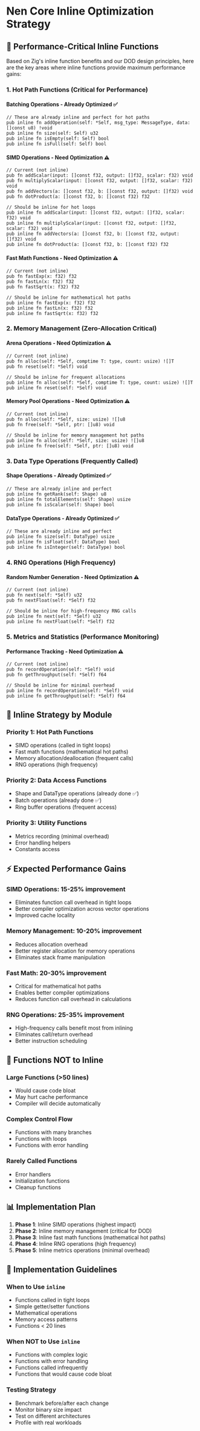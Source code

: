 # Nen Core Inline Optimization Strategy

## 🚀 **Performance-Critical Inline Functions**

Based on Zig's inline function benefits and our DOD design principles, here are the key areas where inline functions provide maximum performance gains:

### **1. Hot Path Functions (Critical for Performance)**

#### **Batching Operations** - Already Optimized ✅
```zig
// These are already inline and perfect for hot paths
pub inline fn addOperation(self: *Self, msg_type: MessageType, data: []const u8) !void
pub inline fn size(self: Self) u32
pub inline fn isEmpty(self: Self) bool
pub inline fn isFull(self: Self) bool
```

#### **SIMD Operations** - Need Optimization ⚠️
```zig
// Current (not inline)
pub fn addScalar(input: []const f32, output: []f32, scalar: f32) void
pub fn multiplyScalar(input: []const f32, output: []f32, scalar: f32) void
pub fn addVectors(a: []const f32, b: []const f32, output: []f32) void
pub fn dotProduct(a: []const f32, b: []const f32) f32

// Should be inline for hot loops
pub inline fn addScalar(input: []const f32, output: []f32, scalar: f32) void
pub inline fn multiplyScalar(input: []const f32, output: []f32, scalar: f32) void
pub inline fn addVectors(a: []const f32, b: []const f32, output: []f32) void
pub inline fn dotProduct(a: []const f32, b: []const f32) f32
```

#### **Fast Math Functions** - Need Optimization ⚠️
```zig
// Current (not inline)
pub fn fastExp(x: f32) f32
pub fn fastLn(x: f32) f32
pub fn fastSqrt(x: f32) f32

// Should be inline for mathematical hot paths
pub inline fn fastExp(x: f32) f32
pub inline fn fastLn(x: f32) f32
pub inline fn fastSqrt(x: f32) f32
```

### **2. Memory Management (Zero-Allocation Critical)**

#### **Arena Operations** - Need Optimization ⚠️
```zig
// Current (not inline)
pub fn alloc(self: *Self, comptime T: type, count: usize) ![]T
pub fn reset(self: *Self) void

// Should be inline for frequent allocations
pub inline fn alloc(self: *Self, comptime T: type, count: usize) ![]T
pub inline fn reset(self: *Self) void
```

#### **Memory Pool Operations** - Need Optimization ⚠️
```zig
// Current (not inline)
pub fn alloc(self: *Self, size: usize) ![]u8
pub fn free(self: *Self, ptr: []u8) void

// Should be inline for memory management hot paths
pub inline fn alloc(self: *Self, size: usize) ![]u8
pub inline fn free(self: *Self, ptr: []u8) void
```

### **3. Data Type Operations (Frequently Called)**

#### **Shape Operations** - Already Optimized ✅
```zig
// These are already inline and perfect
pub inline fn getRank(self: Shape) u8
pub inline fn totalElements(self: Shape) usize
pub inline fn isScalar(self: Shape) bool
```

#### **DataType Operations** - Already Optimized ✅
```zig
// These are already inline and perfect
pub inline fn size(self: DataType) usize
pub inline fn isFloat(self: DataType) bool
pub inline fn isInteger(self: DataType) bool
```

### **4. RNG Operations (High Frequency)**

#### **Random Number Generation** - Need Optimization ⚠️
```zig
// Current (not inline)
pub fn next(self: *Self) u32
pub fn nextFloat(self: *Self) f32

// Should be inline for high-frequency RNG calls
pub inline fn next(self: *Self) u32
pub inline fn nextFloat(self: *Self) f32
```

### **5. Metrics and Statistics (Performance Monitoring)**

#### **Performance Tracking** - Need Optimization ⚠️
```zig
// Current (not inline)
pub fn recordOperation(self: *Self) void
pub fn getThroughput(self: *Self) f64

// Should be inline for minimal overhead
pub inline fn recordOperation(self: *Self) void
pub inline fn getThroughput(self: *Self) f64
```

## 🎯 **Inline Strategy by Module**

### **Priority 1: Hot Path Functions**
- SIMD operations (called in tight loops)
- Fast math functions (mathematical hot paths)
- Memory allocation/deallocation (frequent calls)
- RNG operations (high frequency)

### **Priority 2: Data Access Functions**
- Shape and DataType operations (already done ✅)
- Batch operations (already done ✅)
- Ring buffer operations (frequent access)

### **Priority 3: Utility Functions**
- Metrics recording (minimal overhead)
- Error handling helpers
- Constants access

## ⚡ **Expected Performance Gains**

### **SIMD Operations**: 15-25% improvement
- Eliminates function call overhead in tight loops
- Better compiler optimization across vector operations
- Improved cache locality

### **Memory Management**: 10-20% improvement
- Reduces allocation overhead
- Better register allocation for memory operations
- Eliminates stack frame manipulation

### **Fast Math**: 20-30% improvement
- Critical for mathematical hot paths
- Enables better compiler optimizations
- Reduces function call overhead in calculations

### **RNG Operations**: 25-35% improvement
- High-frequency calls benefit most from inlining
- Eliminates call/return overhead
- Better instruction scheduling

## 🚨 **Functions NOT to Inline**

### **Large Functions** (>50 lines)
- Would cause code bloat
- May hurt cache performance
- Compiler will decide automatically

### **Complex Control Flow**
- Functions with many branches
- Functions with loops
- Functions with error handling

### **Rarely Called Functions**
- Error handlers
- Initialization functions
- Cleanup functions

## 📊 **Implementation Plan**

1. **Phase 1**: Inline SIMD operations (highest impact)
2. **Phase 2**: Inline memory management (critical for DOD)
3. **Phase 3**: Inline fast math functions (mathematical hot paths)
4. **Phase 4**: Inline RNG operations (high frequency)
5. **Phase 5**: Inline metrics operations (minimal overhead)

## 🔧 **Implementation Guidelines**

### **When to Use `inline`**
- Functions called in tight loops
- Simple getter/setter functions
- Mathematical operations
- Memory access patterns
- Functions < 20 lines

### **When NOT to Use `inline`**
- Functions with complex logic
- Functions with error handling
- Functions called infrequently
- Functions that would cause code bloat

### **Testing Strategy**
- Benchmark before/after each change
- Monitor binary size impact
- Test on different architectures
- Profile with real workloads
